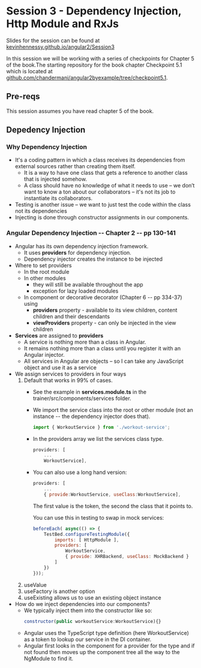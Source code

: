 # Session 3 - Dependency Injection, Http Module and RxJs
Slides for the session can be found at [kevinhennessy.github.io/angular2/Session3](http://kevinhennessy.github.io/angular2/Session3)

In this session we will be working with a series of checkpoints for Chapter 5 of the book.The starting repository for the book chapter Checkpoint 5.1 which is located at [github.com/chandermani/angular2byexample/tree/checkpoint5.1](https://github.com/chandermani/angular2byexample/tree/checkpoint5.1). 

## Pre-reqs
This session assumes you have read chapter 5 of the book.

## Depedency Injection
### Why Dependency Injection
* It's a coding pattern in which a class receives its dependencies from external sources rather than creating them itself.
    * It is a way to have one class that gets a reference to another class that is injected somehow.
    * A class should have no knowledge of what it needs to use – we don’t want to know a ton about our collaborators – it's not its job to instantiate its collaborators.
* Testing is another issue – we want to just test the code within the class not its dependencies 
* Injecting is done through constructor assignments in our components.

### Angular Dependency Injection -- Chapter 2 -- pp 130-141
* Angular has its own dependency injection framework.
    * It uses **providers** for dependency injection.
    * Dependency injector creates the instance to be injected
* Where to set providers
    * In the root module
    * In other modules
        * they will still be available throughout the app
        * exception for lazy loaded modules
    * In component or decorative decorator (Chapter 6 -- pp 334-37) using
        * **providers** property - available to its view children, content children and their descendants
        * **viewProviders** property - can only be injected in the view children
* **Services** are assigned to **providers**
    * A service is nothing more than a class in Angular. 
    * It remains nothing more than a class until you register it with an Angular injector.
    * All services in Angular are objects – so I can take any JavaScript object and use it as a service        
* We assign services to providers in four ways
    1. Default that works in 99% of cases.
        * See the example in **services.module.ts** in the trainer/src/components/services folder.
        * We import the service class into the root or other module (not an instance -- the dependency injector does that). 
            ```javascript
            import { WorkoutService } from './workout-service';
            ```
        * In the providers array we list the services class type.
            ```javascript
            providers: [
                ...
                WorkoutService],
            ```
        * You can also use a long hand version:
            ```javascript
            providers: [
                ...
                { provide:WorkoutService, useClass:WorkoutService],
            ```
            The first value is the token, the second the class that it points to.

            You can use this in testing to swap in mock services:
            ```javascript
            beforeEach( async(() => {
                TestBed.configureTestingModule({
                    imports: [ HttpModule ],
                    providers: [
                        WorkoutService,
                        { provide: XHRBackend, useClass: MockBackend }
                    ]
                })
            }));
            ``` 
    2. useValue
    3. useFactory is another option
    4. useExisting allows us to use an existing object instance
* How do we inject dependencies into our components?
    * We typically inject them into the constructor like so:
        ```javascript
        constructor(public workoutService:WorkoutService){}
        ```
    * Angular uses the TypeScript type definition (here WorkoutService) as a token to lookup our service in the DI container.
    * Angular first looks in the component for a provider for the type and if not found then moves up the component tree all the way to the NgModule to find it.